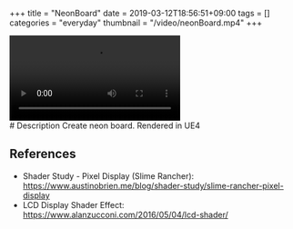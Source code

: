 +++
title = "NeonBoard"
date = 2019-03-12T18:56:51+09:00
tags = []
categories = "everyday"
thumbnail = "/video/neonBoard.mp4"
+++

<div class="image">
<video autoplay loop id="vid" src="/video/neonBoard.mp4" type="video/mp4" style="max-width: 480px;">
</div>

<div class="description">
# Description
Create neon board. Rendered in UE4

## References
- Shader Study - Pixel Display (Slime Rancher): https://www.austinobrien.me/blog/shader-study/slime-rancher-pixel-display
- LCD Display Shader Effect: https://www.alanzucconi.com/2016/05/04/lcd-shader/